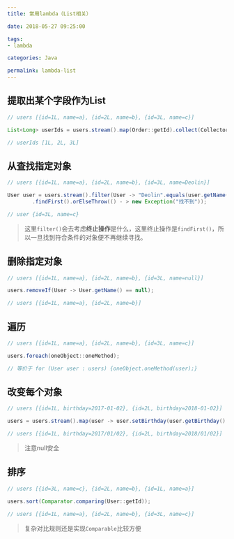 ```yaml
---
title: 常用lambda（List相关）

date: 2018-05-27 09:25:00

tags:
- lambda

categories: Java

permalink: lambda-list
---
```




## 提取出某个字段作为List

~~~java
// users [{id=1L, name=a}, {id=2L, name=b}, {id=3L, name=c}]

List<Long> userIds = users.stream().map(Order::getId).collect(Collectors.toList());

// userIds [1L, 2L, 3L]
~~~



## 从查找指定对象

~~~java
// users [{id=1L, name=a}, {id=2L, name=b}, {id=3L, name=Deolin}]

User user = users.stream().filter(User -> "Deolin".equals(user.getName()))
        .findFirst().orElseThrow(() - > new Exception("找不到"));

// user {id=3L, name=c}
~~~

> 这里`filter()`会去考虑**终止操作**是什么，这里终止操作是`findFirst()`，所以一旦找到符合条件的对象便不再继续寻找。



## 删除指定对象

~~~java
// users [{id=1L, name=a}, {id=2L, name=b}, {id=3L, name=null}]

users.removeIf(User -> User.getName() == null);

// users [{id=1L, name=a}, {id=2L, name=b}]
~~~



## 遍历

~~~java
// users [{id=1L, name=a}, {id=2L, name=b}, {id=3L, name=c}]

users.foreach(oneObject::oneMethod);

// 等价于 for (User user : users) {oneObject.oneMethod(user);}
~~~



## 改变每个对象

~~~java
// users [{id=1L, birthday=2017-01-02}, {id=2L, birthday=2018-01-02}]

users = users.stream().map(user -> user.setBirthday(user.getBirthday().replace('-', '/'))).collect(Collectors.toList());

// users [{id=1L, birthday=2017/01/02}, {id=2L, birthday=2018/01/02}]
~~~

> 注意null安全



## 排序

~~~java
// users [{id=3L, name=c}, {id=2L, name=b}, {id=1L, name=a}]

users.sort(Comparator.comparing(User::getId));

// users [{id=1L, name=a}, {id=2L, name=b}, {id=3L, name=c}]
~~~

> 复杂对比规则还是实现`Comparable`比较方便